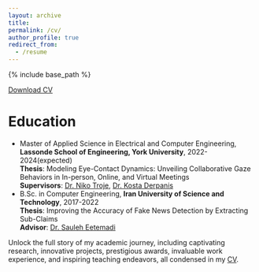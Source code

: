 ```yaml
---
layout: archive
title: 
permalink: /cv/
author_profile: true
redirect_from:
  - /resume
---
```


{% include base_path %}



[Download CV](http://zahrahosseini99.github.io/files/CV.pdf)



Education
======
* Master of Applied Science in Electrical and Computer Engineering, **Lassonde School of Engineering, York University**, 2022-2024(expected)\
**Thesis**: Modeling Eye-Contact Dynamics: Unveiling Collaborative Gaze Behaviors in In-person, Online, and Virtual Meetings\
**Supervisors**: [Dr. Niko Troje](https://www.biomotionlab.ca/niko-troje/), [Dr. Kosta Derpanis](https://csprofkgd.github.io/)
* B.Sc. in Computer Engineering, **Iran University of Science and Technology**, 2017-2022\
**Thesis**: Improving the Accuracy of Fake News Detection by Extracting Sub-Claims\
**Advisor**: [Dr. Sauleh Eetemadi](http://www.sauleh.ir/)




Unlock the full story of my academic journey, including captivating research, innovative projects, prestigious awards, invaluable work experience, and inspiring teaching endeavors, all condensed in my [CV](http://zahrahosseini99.github.io/files/CV.pdf).
  


